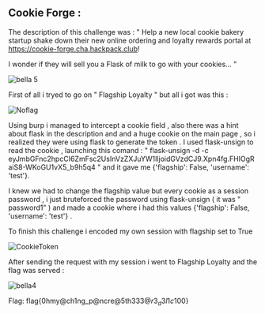 ## Cookie  Forge :

The description of this challenge was :
" Help a new local cookie bakery startup shake down their new online ordering and loyalty rewards portal at https://cookie-forge.cha.hackpack.club!

I wonder if they will sell you a Flask of milk to go with your cookies... "

![bella 5](https://user-images.githubusercontent.com/59454895/85864768-3db60200-b7c5-11ea-952d-4d1f70872df4.PNG)

First of all i tryed to go on " Flagship Loyalty " but all i got was this : 

![Noflag](https://user-images.githubusercontent.com/59454895/85865093-aac99780-b7c5-11ea-82b9-5bcfb1a9da42.PNG)

Using burp i managed to intercept a cookie field , also there was a hint about flask in the description and and  a huge cookie on the main page , so i realized they were using flask to generate the token . I used flask-unsign to read the cookie , launching this comand :
" flask-unsign -d -c eyJmbGFnc2hpcCI6ZmFsc2UsInVzZXJuYW1lIjoidGVzdCJ9.Xpn4fg.FHIOgRaiS8-WKoGU1vX5_b9h5q4 " and it gave me {'flagship': False, 'username': 'test'}.

I knew we had to change the flagship value  but every cookie as a session password , i just bruteforced the password using flask-unsign ( it was " password1" ) and made a cookie where i had this values {'flagship': False, 'username': 'test'} .



To finish this challenge  i encoded my own session with flagship set to True

![CookieToken](https://user-images.githubusercontent.com/59454895/85865297-f8de9b00-b7c5-11ea-9088-dbeb39d9aadc.PNG)

After sending the request with my session i went to Flagship Loyalty and the flag was served :

![bella4](https://user-images.githubusercontent.com/59454895/85866326-82429d00-b7c7-11ea-8aef-d028385476e7.PNG)

Flag: flag{0hmy@ch1ng_p@ncre@5th33$3@r3_d3l1c10$0}
